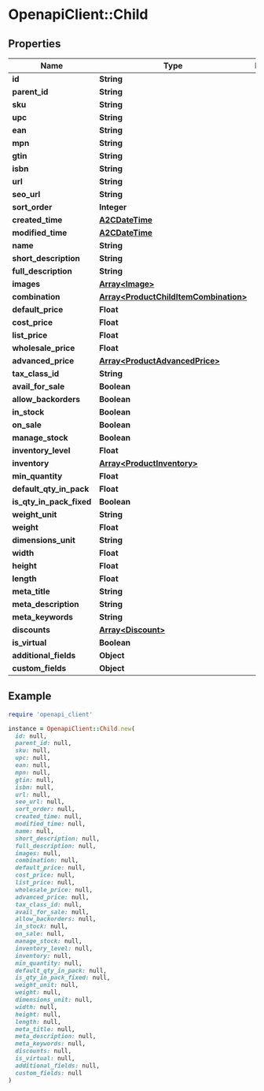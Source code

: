 # OpenapiClient::Child

## Properties

| Name | Type | Description | Notes |
| ---- | ---- | ----------- | ----- |
| **id** | **String** |  | [optional] |
| **parent_id** | **String** |  | [optional] |
| **sku** | **String** |  | [optional] |
| **upc** | **String** |  | [optional] |
| **ean** | **String** |  | [optional] |
| **mpn** | **String** |  | [optional] |
| **gtin** | **String** |  | [optional] |
| **isbn** | **String** |  | [optional] |
| **url** | **String** |  | [optional] |
| **seo_url** | **String** |  | [optional] |
| **sort_order** | **Integer** |  | [optional] |
| **created_time** | [**A2CDateTime**](A2CDateTime.md) |  | [optional] |
| **modified_time** | [**A2CDateTime**](A2CDateTime.md) |  | [optional] |
| **name** | **String** |  | [optional] |
| **short_description** | **String** |  | [optional] |
| **full_description** | **String** |  | [optional] |
| **images** | [**Array&lt;Image&gt;**](Image.md) |  | [optional] |
| **combination** | [**Array&lt;ProductChildItemCombination&gt;**](ProductChildItemCombination.md) |  | [optional] |
| **default_price** | **Float** |  | [optional] |
| **cost_price** | **Float** |  | [optional] |
| **list_price** | **Float** |  | [optional] |
| **wholesale_price** | **Float** |  | [optional] |
| **advanced_price** | [**Array&lt;ProductAdvancedPrice&gt;**](ProductAdvancedPrice.md) |  | [optional] |
| **tax_class_id** | **String** |  | [optional] |
| **avail_for_sale** | **Boolean** |  | [optional] |
| **allow_backorders** | **Boolean** |  | [optional] |
| **in_stock** | **Boolean** |  | [optional] |
| **on_sale** | **Boolean** |  | [optional] |
| **manage_stock** | **Boolean** |  | [optional] |
| **inventory_level** | **Float** |  | [optional] |
| **inventory** | [**Array&lt;ProductInventory&gt;**](ProductInventory.md) |  | [optional] |
| **min_quantity** | **Float** |  | [optional] |
| **default_qty_in_pack** | **Float** |  | [optional] |
| **is_qty_in_pack_fixed** | **Boolean** |  | [optional] |
| **weight_unit** | **String** |  | [optional] |
| **weight** | **Float** |  | [optional] |
| **dimensions_unit** | **String** |  | [optional] |
| **width** | **Float** |  | [optional] |
| **height** | **Float** |  | [optional] |
| **length** | **Float** |  | [optional] |
| **meta_title** | **String** |  | [optional] |
| **meta_description** | **String** |  | [optional] |
| **meta_keywords** | **String** |  | [optional] |
| **discounts** | [**Array&lt;Discount&gt;**](Discount.md) |  | [optional] |
| **is_virtual** | **Boolean** |  | [optional] |
| **additional_fields** | **Object** |  | [optional] |
| **custom_fields** | **Object** |  | [optional] |

## Example

```ruby
require 'openapi_client'

instance = OpenapiClient::Child.new(
  id: null,
  parent_id: null,
  sku: null,
  upc: null,
  ean: null,
  mpn: null,
  gtin: null,
  isbn: null,
  url: null,
  seo_url: null,
  sort_order: null,
  created_time: null,
  modified_time: null,
  name: null,
  short_description: null,
  full_description: null,
  images: null,
  combination: null,
  default_price: null,
  cost_price: null,
  list_price: null,
  wholesale_price: null,
  advanced_price: null,
  tax_class_id: null,
  avail_for_sale: null,
  allow_backorders: null,
  in_stock: null,
  on_sale: null,
  manage_stock: null,
  inventory_level: null,
  inventory: null,
  min_quantity: null,
  default_qty_in_pack: null,
  is_qty_in_pack_fixed: null,
  weight_unit: null,
  weight: null,
  dimensions_unit: null,
  width: null,
  height: null,
  length: null,
  meta_title: null,
  meta_description: null,
  meta_keywords: null,
  discounts: null,
  is_virtual: null,
  additional_fields: null,
  custom_fields: null
)
```

